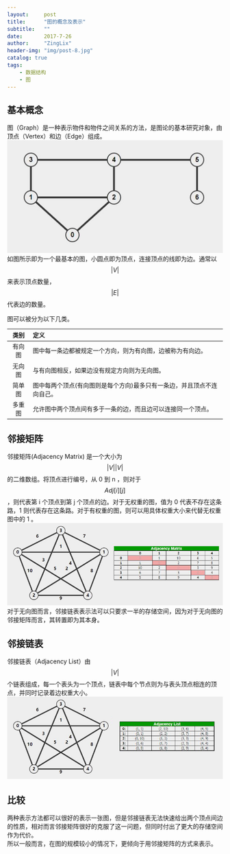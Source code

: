 ```yaml
---
layout:     post
title:      "图的概念及表示"
subtitle:   ""
date:       2017-7-26
author:     "ZingLix"
header-img: "img/post-8.jpg"
catalog: true
tags:
    - 数据结构
    - 图
---
```


## 基本概念

图（Graph）是一种表示物件和物件之间关系的方法，是图论的基本研究对象，由顶点（Vertex）和边（Edge）组成。![1.jpg](/img/in-post/Graph/1.jpg)如图所示即为一个最基本的图，小圆点即为顶点，连接顶点的线即为边。通常以 $$ \vert V \vert $$ 来表示顶点数量，$$ \vert E \vert $$ 代表边的数量。

图可以被分为以下几类。

| 类别  | 定义 |
|:-------:|:---|
|  有向图  |图中每一条边都被规定一个方向，则为有向图，边被称为有向边。|
|  无向图  |与有向图相反，如果边没有规定方向则为无向图。|
|  简单图  |图中每两个顶点(有向图则是每个方向)最多只有一条边，并且顶点不连向自己。|
|  多重图  |允许图中两个顶点间有多于一条的边，而且边可以连接同一个顶点。|

## 邻接矩阵

邻接矩阵(Adjacency Matrix) 是一个大小为 $$ \vert V \vert \vert V \vert $$ 的二维数组。将顶点进行编号，从 0 到 n ，则对于 $$ Adj[i][j] $$ ，则代表第 i 个顶点到第 j 个顶点的边。对于无权重的图，值为 0 代表不存在这条路，1 则代表存在这条路。对于有权重的图，则可以用具体权重大小来代替无权重图中的 1 。
![AdjMat.jpg](/img/in-post/Graph/AdjMat.jpg)
对于无向图而言，邻接链表表示法可以只要求一半的存储空间，因为对于无向图的邻接矩阵而言，其转置即为其本身。

## 邻接链表

邻接链表（Adjacency List）由 $$ \vert V \vert $$ 个链表组成，每一个表头为一个顶点，链表中每个节点则为与表头顶点相连的顶点，并同时记录着边权重大小。
![AdjList.jpg](/img/in-post/Graph/AdjList.jpg)

## 比较

两种表示方法都可以很好的表示一张图，但是邻接链表无法快速给出两个顶点间边的性质，相对而言邻接矩阵很好的克服了这一问题，但同时付出了更大的存储空间作为代价。  
所以一般而言，在图的规模较小的情况下，更倾向于用邻接矩阵的方式来表示。